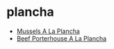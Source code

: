 # plancha

 * [Mussels A La Plancha](index/m/mussels-a-la-plancha-12686.json)
 * [Beef Porterhouse A La Plancha](index/b/beef-porterhouse-a-la-plancha.json)
